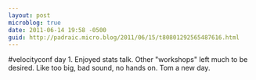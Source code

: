 ```yaml
---
layout: post
microblog: true
date: 2011-06-14 19:58 -0500
guid: http://padraic.micro.blog/2011/06/15/t80801292565487616.html
---
```

#velocityconf day 1. Enjoyed stats talk. Other "workshops" left much to be desired. Like too big, bad sound, no hands on. Tom a new day.
